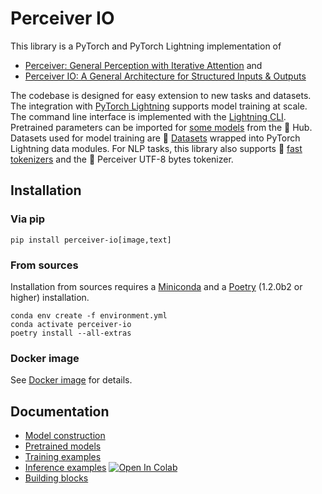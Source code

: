 # Perceiver IO

This library is a PyTorch and PyTorch Lightning implementation of

- [Perceiver: General Perception with Iterative Attention](https://arxiv.org/abs/2103.03206) and
- [Perceiver IO: A General Architecture for Structured Inputs & Outputs](https://arxiv.org/abs/2107.14795)

The codebase is designed for easy extension to new tasks and datasets. The integration with [PyTorch Lightning](https://pytorch-lightning.readthedocs.io/en/stable/)
supports model training at scale. The command line interface is implemented with the [Lightning CLI](https://pytorch-lightning.readthedocs.io/en/stable/cli/lightning_cli.html).
Pretrained parameters can be imported for [some models](docs/pretrained-models.md) from the 🤗 Hub. Datasets used for
model training are 🤗 [Datasets](https://huggingface.co/docs/datasets) wrapped into PyTorch Lightning data modules.
For NLP tasks, this library also supports 🤗 [fast tokenizers](https://huggingface.co/docs/transformers/fast_tokenizers)
and the 🤗 Perceiver UTF-8 bytes tokenizer.

## Installation

### Via pip

```shell
pip install perceiver-io[image,text]
```

### From sources

Installation from sources requires a [Miniconda](https://docs.conda.io/en/latest/miniconda.html) and a
[Poetry](https://python-poetry.org/docs/master/#installation) (1.2.0b2 or higher) installation.

```shell
conda env create -f environment.yml
conda activate perceiver-io
poetry install --all-extras
```

### Docker image

See [Docker image](docs/docker-image.md) for details.

## Documentation

- [Model construction](docs/model-construction.md)
- [Pretrained models](docs/pretrained-models.md)
- [Training examples](docs/training-examples.md)
- [Inference examples](notebooks/inference_examples.ipynb) [![Open In Colab](https://colab.research.google.com/assets/colab-badge.svg)](https://colab.research.google.com/github/krasserm/perceiver-io/blob/main/notebooks/inference_examples.ipynb)
- [Building blocks](docs/building-blocks.md)
